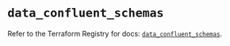 # `data_confluent_schemas`

Refer to the Terraform Registry for docs: [`data_confluent_schemas`](https://registry.terraform.io/providers/confluentinc/confluent/2.9.0/docs/data-sources/schemas).
